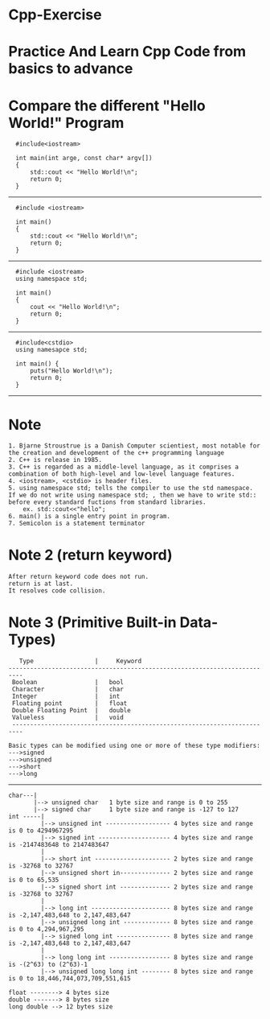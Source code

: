 # Cpp-Exercise
# Practice And Learn Cpp Code from basics to advance   


# Compare the different "Hello World!" Program
      
      #include<iostream>
      
      int main(int arge, const char* argv[])
      {
          std::cout << "Hello World!\n";
          return 0;
      }
 ---------------------------------------------------------------------------------------------------
     
      #include <iostream>
      
      int main()
      {
          std::cout << "Hello World!\n";
          return 0;
      }
 ---------------------------------------------------------------------------------------------------
     
      #include <iostream>
      using namespace std;
      
      int main()
      {
          cout << "Hello World!\n";
          return 0;
      }
 ---------------------------------------------------------------------------------------------------
     
      #include<cstdio>
      using namesapce std;

      int main() {
          puts("Hello World!\n");
          return 0;
      }
 ---------------------------------------------------------------------------------------------------
     
# Note
	1. Bjarne Stroustrue is a Danish Computer scientiest, most notable for the creation and development of the c++ programming language
	2. C++ is release in 1985.
	3. C++ is regarded as a middle-level language, as it comprises a combination of both high-level and low-level language features.
	4. <iostream>, <cstdio> is header files.
	5. using namespace std; tells the compiler to use the std namespace. If we do not write using namespace std; , then we have to write std:: before every standard fuctions from standard libraries.
		ex. std::cout<<"hello";
	6. main() is a single entry point in program.
	7. Semicolon is a statement terminator
	
# Note 2 (return keyword)

	After return keyword code does not run.
    return is at last.
    It resolves code collision.
    
# Note 3 (Primitive Built-in Data-Types) 

       Type                 |     Keyword
 	--------------------------------------------------------------------------              
     Boolean                |   bool
     Character              |   char
     Integer                |   int
     Floating point         |   float
     Double Floating Point  |   double
     Valueless              |   void
     -------------------------------------------------------------------------
       
    Basic types can be modified using one or more of these type modifiers:
    --->signed
    --->unsigned
    --->short
    --->long
---------------------------------------------------------------------------------------------------------------------
    
    char---|
    	   |--> unsigned char 	1 byte size and range is 0 to 255
    	   |--> signed char 	1 byte size and range is -127 to 127
    int -----|
             |--> unsigned int ------------------ 4 bytes size and range is 0 to 4294967295
             |--> signed int -------------------- 4 bytes size and range is -2147483648 to 2147483647
             |
             |--> short int --------------------- 2 bytes size and range is -32768 to 32767
             |--> unsigned short in-------------- 2 bytes size and range is 0 to 65,535
             |--> signed short int -------------- 2 bytes size and range is -32768 to 32767
             |
             |--> long int ---------------------- 8 bytes size and range is -2,147,483,648 to 2,147,483,647
             |--> unsigned long int ------------- 8 bytes size and range is 0 to 4,294,967,295
             |--> signed long int --------------- 8 bytes size and range is -2,147,483,648 to 2,147,483,647
             |
             |--> long long int ----------------- 8 bytes size and range is -(2^63) to (2^63)-1
             |--> unsigned long long int -------- 8 bytes size and range is 0 to 18,446,744,073,709,551,615

    float --------> 4 bytes size	
    double -------> 8 bytes size	
    long double --> 12 bytes size
